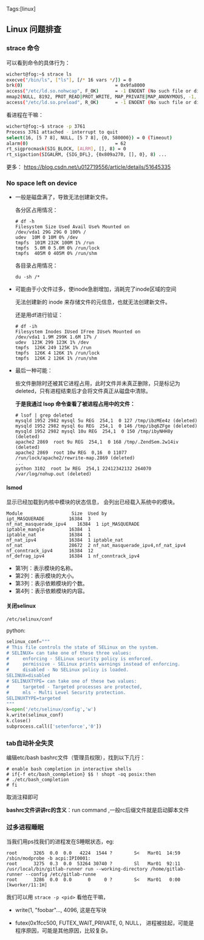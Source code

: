 Tags:[linux]

## Linux 问题排查 

### strace 命令

可以看到命令的具体行为：

```sh
wichert@fog:~$ strace ls
execve("/bin/ls", ["ls"], [/* 16 vars */]) = 0
brk(0)                                  = 0x9fa8000
access("/etc/ld.so.nohwcap", F_OK)      = -1 ENOENT (No such file or directory)
mmap2(NULL, 8192, PROT_READ|PROT_WRITE, MAP_PRIVATE|MAP_ANONYMOUS, -1, 0) = 0xb7f0a000
access("/etc/ld.so.preload", R_OK)      = -1 ENOENT (No such file or directory)
```

看进程在干嘛：

```sh
wichert@fog:~$ strace -p 3761
Process 3761 attached - interrupt to quit
select(16, [5 7 8], NULL, [5 7 8], {0, 580000}) = 0 (Timeout)
alarm(0)                                = 62
rt_sigprocmask(SIG_BLOCK, [ALRM], [], 8) = 0
rt_sigaction(SIGALRM, {SIG_DFL}, {0x809a270, [], 0}, 8) ...
```

更多： https://blog.csdn.net/u012719556/article/details/51645335



### No space left on device

* 一般是磁盘满了，导致无法创建新文件。

  各分区占用情况： 

  ```
  # df -h
  Filesystem Size Used Avail Use% Mounted on
  /dev/vda1 29G 29G 0 100% /
  udev  10M 0 10M 0% /dev
  tmpfs  101M 232K 100M 1% /run
  tmpfs  5.0M 0 5.0M 0% /run/lock
  tmpfs  405M 0 405M 0% /run/shm
  ```

  各目录占用情况：

  `du -sh /*`

* 可能由于小文件过多，使inode急剧增加，消耗完了inode区域的空间

  无法创建新的 inode 来存储文件的元信息，也就无法创建新文件。

  还是用df进行验证：

  ```
  # df -ih
  Filesystem Inodes IUsed IFree IUse% Mounted on
  /dev/vda1 1.9M 299K 1.6M 17% /
  udev  123K 299 123K 1% /dev
  tmpfs  126K 249 125K 1% /run
  tmpfs  126K 4 126K 1% /run/lock
  tmpfs  126K 2 126K 1% /run/shm
  ```

* 最后一种可能： 

  些文件删除时还被其它进程占用，此时文件并未真正删除，只是标记为 deleted，只有进程结束后才会将文件真正从磁盘中清除。

  **于是我通过 lsop 命令查看了被进程占用中的文件：**

  ```
  # lsof | grep deleted
  mysqld 1952 2982 mysql 5u REG  254,1  0 127 /tmp/ibzMEe4z (deleted)
  mysqld 1952 2982 mysql 6u REG  254,1  0 146 /tmp/ibq6ZFge (deleted)
  mysqld 1952 2982 mysql 10u REG  254,1  0 150 /tmp/ibyNHH8y (deleted)
  apache2 2869  root 9u REG  254,1  0 168 /tmp/.ZendSem.2w14iv (deleted)
  apache2 2869  root 10w REG  0,16  0 11077 /run/lock/apache2/rewrite-map.2869 (deleted)
  ...
  python 3102  root 1w REG  254,1 22412342132 264070 /var/log/nohup.out (deleted)
  ```



#### lsmod

显示已经加载到内核中模块的状态信息， 会列出已经载入系统中的模块。

```
Module                  Size  Used by
ipt_MASQUERADE         16384  3 
nf_nat_masquerade_ipv4    16384  1 ipt_MASQUERADE
iptable_mangle         16384  1 
iptable_nat            16384  1 
nf_nat_ipv4            16384  1 iptable_nat
nf_nat                 28672  2 nf_nat_masquerade_ipv4,nf_nat_ipv4
nf_conntrack_ipv4      16384  12 
nf_defrag_ipv4         16384  1 nf_conntrack_ipv4
```

- 第1列：表示模块的名称。
- 第2列：表示模块的大小。
- 第3列：表示依赖模块的个数。
- 第4列：表示依赖模块的内容。



#### 关闭selinux

`/etc/selinux/conf`



python:

```python
selinux_conf="""
# This file controls the state of SELinux on the system.
# SELINUX= can take one of these three values:
#     enforcing - SELinux security policy is enforced.
#     permissive - SELinux prints warnings instead of enforcing.
#     disabled - No SELinux policy is loaded.
SELINUX=disabled
# SELINUXTYPE= can take one of these two values:
#     targeted - Targeted processes are protected,
#     mls - Multi Level Security protection.
SELINUXTYPE=targeted
"""
k=open('/etc/selinux/config','w')
k.write(selinux_conf)
k.close()
subprocess.call(['setenforce','0'])
```



### tab自动补全失灵

编辑etc/bash bashrc文件（管理员权限），找到以下几行：

```
# enable bash completion in interactive shells
# if{-f etc/bash_conmpletion} $$ ! shopt -oq posix:then
# ./etc/bash_completion
# fi
```

取消注释即可

**bashrc文件讲讲rc的含义**：run command ,一般rc后缀文件就是启动脚本文件





### 过多进程睡眠

当我们用ps找我们的进程发在S睡眠状态，eg:

```
root      3265  0.0  0.0   4224  1544 ?        S<   Mar01  14:59 /sbin/modprobe -b acpi:IPI0001:
root      3275  0.3  0.0  53264 30740 ?        Sl   Mar01  92:11 /usr/local/bin/gitlab-runner run --working-directory /home/gitlab-runner --config /etc/gitlab-runne
root      3286  0.0  0.0      0     0 ?        S<   Mar01   0:00 [kworker/11:1H]
```



我们可以用 `strace -p <pid>` 看他在干嘛，

* write(1, "foobar"..., 4096,  这是在写块

* futex(0x1fcc500, FUTEX_WAIT_PRIVATE, 0, NULL， 进程被挂起，可能是程序原因，可能是其他原因，比较复杂。